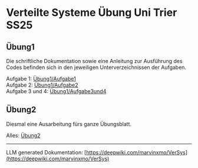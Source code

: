 # Verteilte Systeme Übung Uni Trier SS25

## Übung1

Die schriftliche Dokumentation sowie eine Anleitung zur Ausführung des Codes befinden sich in den jeweiligen Unterverzeichnissen der Aufgaben.

Aufgabe 1: [Übung1/Aufgabe1](./Uebung1/Aufgabe1/)<br>
Aufgabe 2: [Übung1/Aufgabe2](./Uebung1/Aufgabe2/)<br>
Aufgabe 3 und 4: [Übung1/Aufgabe3und4](./Uebung1/Aufgabe3und4/)

## Übung2

Diesmal eine Ausarbeitung fürs ganze Übungsblatt.

Alles: [Übung2](./Uebung2)<br>

---

LLM generated Dokumentation: [https://deepwiki.com/marvinxmo/VerSys](https://deepwiki.com/marvinxmo/VerSys)
